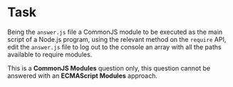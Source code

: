 # Task

Being the `answer.js` file a CommonJS module to be executed as the main script of a Node.js program, using the relevant method on the `require` API, edit the `answer.js` file to log out to the console an array with all the paths available to require modules.

This is a __CommonJS Modules__ question only, this question cannot be answered with an __ECMAScript Modules__ approach.
